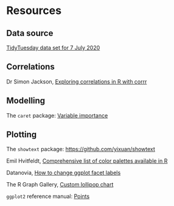 # Resources

## Data source

[TidyTuesday data set for 7 July 2020](https://github.com/rfordatascience/tidytuesday/blob/master/data/2020/2020-07-07/readme.md)

## Correlations

Dr Simon Jackson, [Exploring correlations in R with corrr](https://drsimonj.svbtle.com/exploring-correlations-in-r-with-corrr)

## Modelling

The `caret` package: [Variable importance](https://topepo.github.io/caret/variable-importance.html)

## Plotting

The `showtext` package: https://github.com/yixuan/showtext

Emil Hvitfeldt, [Comprehensive list of color palettes available in R](https://github.com/EmilHvitfeldt/r-color-palettes)

Datanovia, [How to change ggplot facet labels](https://www.datanovia.com/en/blog/how-to-change-ggplot-facet-labels/)

The R Graph Gallery, [Custom lollipop chart](https://www.r-graph-gallery.com/301-custom-lollipop-chart.html)

`ggplot2` reference manual: [Points](https://ggplot2.tidyverse.org/reference/geom_point.html)